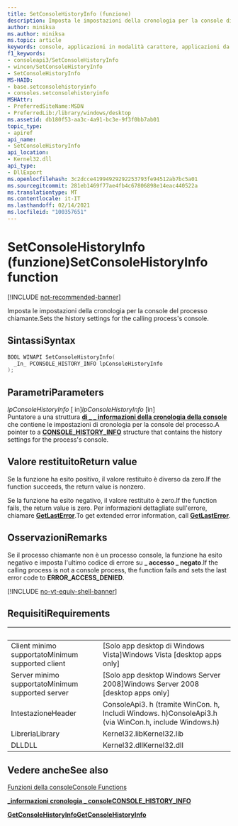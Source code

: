 ```yaml
---
title: SetConsoleHistoryInfo (funzione)
description: Imposta le impostazioni della cronologia per la console di Windows del processo chiamante.
author: miniksa
ms.author: miniksa
ms.topic: article
keywords: console, applicazioni in modalità carattere, applicazioni da riga di comando, applicazioni di terminale, api della console
f1_keywords:
- consoleapi3/SetConsoleHistoryInfo
- wincon/SetConsoleHistoryInfo
- SetConsoleHistoryInfo
MS-HAID:
- base.setconsolehistoryinfo
- consoles.setconsolehistoryinfo
MSHAttr:
- PreferredSiteName:MSDN
- PreferredLib:/library/windows/desktop
ms.assetid: db180f53-aa3c-4a91-bc3e-9f3f0bb7ab01
topic_type:
- apiref
api_name:
- SetConsoleHistoryInfo
api_location:
- Kernel32.dll
api_type:
- DllExport
ms.openlocfilehash: 3c2dcce41994929292253793fe94512ab7bc5a01
ms.sourcegitcommit: 281eb1469f77ae4fb4c67806898e14eac440522a
ms.translationtype: MT
ms.contentlocale: it-IT
ms.lasthandoff: 02/14/2021
ms.locfileid: "100357651"
---
```

# <a name="setconsolehistoryinfo-function"></a><span data-ttu-id="7179b-104">SetConsoleHistoryInfo (funzione)</span><span class="sxs-lookup"><span data-stu-id="7179b-104">SetConsoleHistoryInfo function</span></span>

[!INCLUDE [not-recommended-banner](./includes/not-recommended-banner.md)]

<span data-ttu-id="7179b-105">Imposta le impostazioni della cronologia per la console del processo chiamante.</span><span class="sxs-lookup"><span data-stu-id="7179b-105">Sets the history settings for the calling process's console.</span></span>

## <a name="syntax"></a><span data-ttu-id="7179b-106">Sintassi</span><span class="sxs-lookup"><span data-stu-id="7179b-106">Syntax</span></span>

```C
BOOL WINAPI SetConsoleHistoryInfo(
  _In_ PCONSOLE_HISTORY_INFO lpConsoleHistoryInfo
);
```

## <a name="parameters"></a><span data-ttu-id="7179b-107">Parametri</span><span class="sxs-lookup"><span data-stu-id="7179b-107">Parameters</span></span>

<span data-ttu-id="7179b-108">*lpConsoleHistoryInfo* \[ in\]</span><span class="sxs-lookup"><span data-stu-id="7179b-108">*lpConsoleHistoryInfo* \[in\]</span></span>  
<span data-ttu-id="7179b-109">Puntatore a una struttura [**di \_ \_ informazioni della cronologia della console**](console-history-info.md) che contiene le impostazioni di cronologia per la console del processo.</span><span class="sxs-lookup"><span data-stu-id="7179b-109">A pointer to a [**CONSOLE\_HISTORY\_INFO**](console-history-info.md) structure that contains the history settings for the process's console.</span></span>

## <a name="return-value"></a><span data-ttu-id="7179b-110">Valore restituito</span><span class="sxs-lookup"><span data-stu-id="7179b-110">Return value</span></span>

<span data-ttu-id="7179b-111">Se la funzione ha esito positivo, il valore restituito è diverso da zero.</span><span class="sxs-lookup"><span data-stu-id="7179b-111">If the function succeeds, the return value is nonzero.</span></span>

<span data-ttu-id="7179b-112">Se la funzione ha esito negativo, il valore restituito è zero.</span><span class="sxs-lookup"><span data-stu-id="7179b-112">If the function fails, the return value is zero.</span></span> <span data-ttu-id="7179b-113">Per informazioni dettagliate sull'errore, chiamare [**GetLastError**](/windows/win32/api/errhandlingapi/nf-errhandlingapi-getlasterror).</span><span class="sxs-lookup"><span data-stu-id="7179b-113">To get extended error information, call [**GetLastError**](/windows/win32/api/errhandlingapi/nf-errhandlingapi-getlasterror).</span></span>

## <a name="remarks"></a><span data-ttu-id="7179b-114">Osservazioni</span><span class="sxs-lookup"><span data-stu-id="7179b-114">Remarks</span></span>

<span data-ttu-id="7179b-115">Se il processo chiamante non è un processo console, la funzione ha esito negativo e imposta l'ultimo codice di errore su **\_ accesso \_ negato**.</span><span class="sxs-lookup"><span data-stu-id="7179b-115">If the calling process is not a console process, the function fails and sets the last error code to **ERROR\_ACCESS\_DENIED**.</span></span>

[!INCLUDE [no-vt-equiv-shell-banner](./includes/no-vt-equiv-shell-banner.md)]

## <a name="requirements"></a><span data-ttu-id="7179b-116">Requisiti</span><span class="sxs-lookup"><span data-stu-id="7179b-116">Requirements</span></span>

| &nbsp; | &nbsp; |
|-|-|
| <span data-ttu-id="7179b-117">Client minimo supportato</span><span class="sxs-lookup"><span data-stu-id="7179b-117">Minimum supported client</span></span> | <span data-ttu-id="7179b-118">\[Solo app desktop di Windows Vista\]</span><span class="sxs-lookup"><span data-stu-id="7179b-118">Windows Vista \[desktop apps only\]</span></span> |
| <span data-ttu-id="7179b-119">Server minimo supportato</span><span class="sxs-lookup"><span data-stu-id="7179b-119">Minimum supported server</span></span> | <span data-ttu-id="7179b-120">\[Solo app desktop Windows Server 2008\]</span><span class="sxs-lookup"><span data-stu-id="7179b-120">Windows Server 2008 \[desktop apps only\]</span></span> |
| <span data-ttu-id="7179b-121">Intestazione</span><span class="sxs-lookup"><span data-stu-id="7179b-121">Header</span></span> | <span data-ttu-id="7179b-122">ConsoleApi3. h (tramite WinCon. h, Includi Windows. h)</span><span class="sxs-lookup"><span data-stu-id="7179b-122">ConsoleApi3.h (via WinCon.h, include Windows.h)</span></span> |
| <span data-ttu-id="7179b-123">Libreria</span><span class="sxs-lookup"><span data-stu-id="7179b-123">Library</span></span> | <span data-ttu-id="7179b-124">Kernel32.lib</span><span class="sxs-lookup"><span data-stu-id="7179b-124">Kernel32.lib</span></span> |
| <span data-ttu-id="7179b-125">DLL</span><span class="sxs-lookup"><span data-stu-id="7179b-125">DLL</span></span> | <span data-ttu-id="7179b-126">Kernel32.dll</span><span class="sxs-lookup"><span data-stu-id="7179b-126">Kernel32.dll</span></span> |

## <a name="see-also"></a><span data-ttu-id="7179b-127">Vedere anche</span><span class="sxs-lookup"><span data-stu-id="7179b-127">See also</span></span>

[<span data-ttu-id="7179b-128">Funzioni della console</span><span class="sxs-lookup"><span data-stu-id="7179b-128">Console Functions</span></span>](console-functions.md)

[<span data-ttu-id="7179b-129">**\_informazioni cronologia \_ console**</span><span class="sxs-lookup"><span data-stu-id="7179b-129">**CONSOLE\_HISTORY\_INFO**</span></span>](console-history-info.md)

[<span data-ttu-id="7179b-130">**GetConsoleHistoryInfo**</span><span class="sxs-lookup"><span data-stu-id="7179b-130">**GetConsoleHistoryInfo**</span></span>](getconsolehistoryinfo.md)